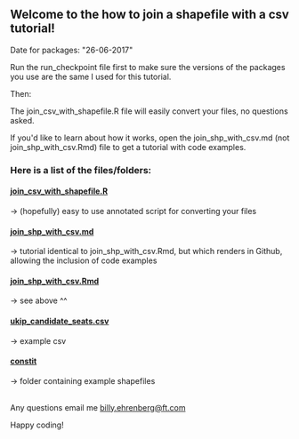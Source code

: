 <h2>Welcome to the how to join a shapefile with a csv tutorial!</h2>

Date for packages: "26-06-2017"

Run the run_checkpoint file first to make sure the versions of the packages you use are the same I used for this tutorial.

Then:

The join_csv_with_shapefile.R file will easily convert your files, no questions asked. 

If you'd like to learn about how it works, open the
join_shp_with_csv.md (not join_shp_with_csv.Rmd) file to get a tutorial with code examples.

<h3>Here is a list of the files/folders:</h3>

[<h4>join_csv_with_shapefile.R</h4>](./join_csv_with_shapefile.R) -> (hopefully) easy to use  annotated script for converting your files


[<h4>join_shp_with_csv.md</h4>](./join_shp_with_csv.md) -> tutorial identical to join_shp_with_csv.Rmd, 
                        but which renders in Github,
                        allowing the inclusion of code examples


[<h4>join_shp_with_csv.Rmd</h4>](./join_shp_with_csv.Rmd) -> see above ^^


[<h4>ukip_candidate_seats.csv</h4>](./ukip_candidate_seats.csv) -> example csv


[<h4>constit</h4>](./constit) -> folder containing example shapefiles

<br>Any questions email me billy.ehrenberg@ft.com

Happy coding!
